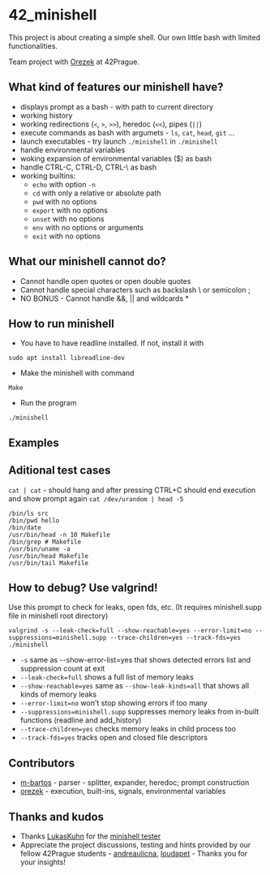# 42_minishell
This project is about creating a simple shell. Our own little bash with limited functionalities.

Team project with [Orezek](https://github.com/orezek) at 42Prague.

## What kind of features our minishell have?
* displays prompt as a bash - with path to current directory
* working history
* working redirections (`<`, `>`, `>>`), heredoc (`<<`), pipes (`||`)
* execute commands as bash with argumets - `ls`, `cat`, `head`, `git` ...
* launch executables - try launch `./minishell` in `./minishell`
* handle environmental variables
* woking expansion of environmental variables ($) as bash
* handle CTRL-C, CTRL-D, CTRL-\ as bash
* working builtins:
	- `echo` with option `-n`
	- `cd` with only a relative or absolute path
	- `pwd` with no options
	- `export` with no options
	- `unset` with no options
	- `env` with no options or arguments
	- `exit` with no options

## What our minishell cannot do?
* Cannot handle open quotes or open double quotes
* Cannot handle special characters such as backslash \ or semicolon ;
* NO BONUS - Cannot handle &&, || and wildcards *

## How to run minishell
* You have to have readline installed. If not, install it with
```
sudo apt install libreadline-dev
```
* Make the minishell with command
```
Make
```
* Run the program
```
./minishell
```

## Examples

## Aditional test cases
`cat | cat` - should hang and after pressing CTRL+C should end execution and show prompt again
`cat /dev/urandom | head -5`


```
/bin/ls src
/bin/pwd hello
/bin/date
/usr/bin/head -n 10 Makefile
/bin/grep # Makefile
/usr/bin/uname -a
/usr/bin/head Makefile
/usr/bin/tail Makefile
```

## How to debug? Use valgrind!
Use this prompt to check for leaks, open fds, etc. (It requires minishell.supp file in minishell root directory)
```
valgrind -s --leak-check=full --show-reachable=yes --error-limit=no --suppressions=minishell.supp --trace-children=yes --track-fds=yes ./minishell
```
- `-s` same as --show-error-list=yes that shows detected errors list and suppression count at exit
- `--leak-check=full` shows a full list of memory leaks
- `--show-reachable=yes` same as `--show-leak-kinds=all` that shows all kinds of memory leaks
- `--error-limit=no` won't stop showing errors if too many
- `--suppressions=minishell.supp` suppresses memory leaks from in-built functions (readline and add_history)
- `--trace-children=yes` checks memory leaks in child process too
- `--track-fds=yes` tracks open and closed file descriptors

## Contributors
* [m-bartos](https://github.com/m-bartos) - parser - splitter, expander, heredoc; prompt construction
* [orezek](https://github.com/orezek) - execution, built-ins, signals, environmental variables

## Thanks and kudos
* Thanks [LukasKuhn](https://github.com/LucasKuhn) for the [minishell tester](https://github.com/LucasKuhn/minishell_tester)
* Appreciate the project discussions, testing and hints provided by our fellow 42Prague students - [andreaulicna](https://github.com/andreaulicna), [loudapet](https://github.com/loudapet) - Thanks you for your insights!
